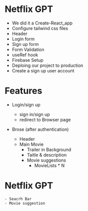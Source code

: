 # Netflix GPT
- We did it a Create-React_app
- Configure tailwind css files
- Header
- Login form
- Sign up form
- Form Validation
- useRef hook
- Firebase Setup
- Deploing our project to production
- Create a sign up user account

# Features
- Login/sign up
    - sign in/sign up
    - redirect to Browser page

- Brose (after authentication)
    - Header
    - Main Movie
         - Trailer in Background
         - Taitle & description
         - Movie suggestions
              - MovieLists * N

# Netflix GPT
    - Seacrh Bar
    - Movie suggestion
